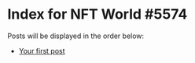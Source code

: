 # Index for NFT World #5574
Posts will be displayed in the order below:

- [Your first post](./001-first.md)

